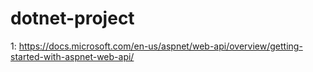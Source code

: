 # dotnet-project

1: https://docs.microsoft.com/en-us/aspnet/web-api/overview/getting-started-with-aspnet-web-api/